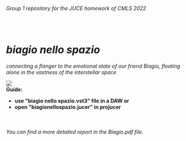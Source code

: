 <h6>Group 1 repository for the JUCE homework of CMLS 2022</h6><br>
<h1><i>biagio nello spazio</i></h1>
<i>connecting a flanger to the emotional state of our friend Biagio, floating alone in the vastness of the interstellar space</i>
<p><p>
<img src="https://user-images.githubusercontent.com/56019313/167627614-167c0f02-8494-407c-9833-d0626327b813.png">
<br>
<b>Guide:
<ul>
  <li>use "biagio nello spazio.vst3" file in a DAW or</li>
  <li>open "biagionellospazio.jucer" in projucer</li>
</ul>
</b>
</p><br>
<h6>You can find a more detailed report in the <i>Biagio.pdf</i> file.</h6>
